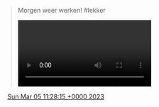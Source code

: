 > Morgen weer werken\! \#lekker 
> 
> <video controls><source src="../../media/1632342252721696769-Fqc-nwtWwAEbjmk.mp4">Your browser does not support the video tag.</video>

<img src="../../media/tweet.ico" width="12" /> [Sun Mar 05 11:28:15 +0000 2023](https://twitter.com/DromerDenker/status/1632342252721696769)
